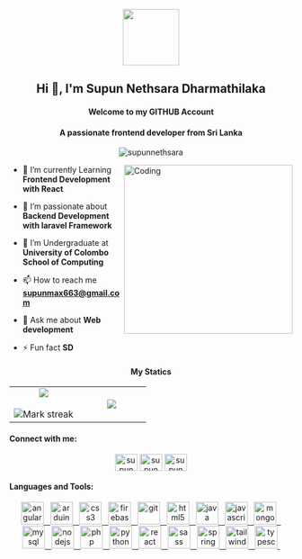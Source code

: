 <p align="center">

 <img src = "https://github.com/7oSkaaa/7oSkaaa/blob/main/Images/about_me.gif?raw=true" width =100px>
</p>


<h2 align="center">Hi 👋, I'm Supun Nethsara Dharmathilaka</h2>
<h4 align="center">Welcome to my GITHUB Account</h4>
<h4  align="center"> A passionate frontend developer from Sri Lanka </h4>
<p align="center"> <img src="https://komarev.com/ghpvc/?username=supunnethsara&label=Profile%20views&color=0e75b6&style=flat" alt="supunnethsara" /> </p>
<img align="right" alt="Coding" width="300" src="https://i.pinimg.com/originals/81/17/8b/81178b47a8598f0c81c4799f2cdd4057.gif">


- 🔭 I’m currently Learning  **Frontend Development with React**
 
- 🔭 I’m passionate about **Backend Development with laravel Framework**

- 🌱 I’m Undergraduate at **University of Colombo School of Computing**

- 📫 How to reach me **supunmax663@gmail.com**

- 💬 Ask me about **Web development**

- ⚡ Fun fact **SD**
<h4 align="center">My Statics</h4>
<p align="center">
  <!--- stats (start) -->
<table width="100%" align="center">
<tr border="none">
<td width="50%" align="center">
  
  <img  align="center"  src="https://github-readme-stats.vercel.app/api?username=SupunNethsara&theme=dark&show_icons=true&count_private=true" />
  <br></br>
  <img  title="🔥 Get streak stats for your profile at git.io/streak-stats" alt="Mark streak" src="https://github-readme-streak-stats.herokuapp.com/?user=SupunNethsara&theme=dark&hide_border=false" /> 
</td>

<td width="50%" align="center">

  <img  align="center"  src="https://github-readme-stats.anuraghazra1.vercel.app/api/top-langs/?username=SupunNethsara&theme=dark&hide_border=false&no-bg=true&no-frame=true&langs_count=10"/>
  
  </td>
</tr>
</table>
</p> 

<h4 align="left">Connect with me:</h3>
<p align="center">
<a href="https://www.linkedin.com/in/supun-nethsara-05b6a8253/" target="blank"><img align="center" src="https://raw.githubusercontent.com/rahuldkjain/github-profile-readme-generator/master/src/images/icons/Social/linked-in-alt.svg" alt="supun nethsara" height="30" width="40" /></a>
<a href="https://web.facebook.com/supun.nethsera.5" target="blank"><img align="center" src="https://raw.githubusercontent.com/rahuldkjain/github-profile-readme-generator/master/src/images/icons/Social/facebook.svg" alt="supun nethsara" height="30" width="40" /></a>
  <a href="https://www.instagram.com/nikz_supun/" target="blank"><img align="center" src="https://raw.githubusercontent.com/rahuldkjain/github-profile-readme-generator/master/src/images/icons/Social/instagram.svg" alt="supun nethsara" height="30" width="40" /></a>
</p>

<h4 align="left">Languages and Tools:</h3>
<p align="center"> <a href="https://angular.io" target="_blank" rel="noreferrer"> 
<img src="https://github.com/Scar1109/skill-icons/blob/main/icons/Angular-Dark.svg" alt="angular" width="40" height="40"/> </a> <a href="https://angular.io" target="_blank" rel="noreferrer">&nbsp; 
<img src="https://github.com/Scar1109/skill-icons/blob/main/icons/Bootstrap.svg" alt="arduino" width="40" height="40"/> </a> <a href="https://getbootstrap.com" target="_blank" rel="noreferrer">&nbsp;  
<img src="https://github.com/Scar1109/skill-icons/blob/main/icons/CSS.svg" alt="css3" width="40" height="40"/> </a> <a href="https://firebase.google.com/" target="_blank" rel="noreferrer">&nbsp; 
<img src="https://github.com/Scar1109/skill-icons/blob/main/icons/Firebase-Dark.svg" alt="firebase" width="40" height="40"/> </a> <a href="https://git-scm.com/" target="_blank" rel="noreferrer">&nbsp;  
<img src="https://github.com/Scar1109/skill-icons/blob/main/icons/Git.svg" alt="git" width="40" height="40"/> </a> <a href="https://www.w3.org/html/" target="_blank" rel="noreferrer">&nbsp;  
<img src="https://github.com/Scar1109/skill-icons/blob/main/icons/HTML.svg" alt="html5" width="40" height="40""/> </a> <a href="https://www.java.com" target="_blank" rel="noreferrer"> &nbsp; 
<img src="https://github.com/Scar1109/skill-icons/blob/main/icons/Java-Dark.svg" alt="java" width="40" height="40"/> </a> <a href="https://developer.mozilla.org/en-US/docs/Web/JavaScript" target="_blank"rel="noreferrer">&nbsp;  
<img src="https://github.com/Scar1109/skill-icons/blob/main/icons/JavaScript.svg" alt="javascript" width="40" height="40"/> </a> <a href="https://www.mongodb.com/" target="_blank" rel="noreferrer">&nbsp; 
<img src="https://github.com/Scar1109/skill-icons/blob/main/icons/MongoDB.svg" alt="mongodb" width="40" height="40"/> </a> <a href="https://www.mysql.com/" target="_blank" rel="noreferrer">&nbsp;<br> 
<img src="https://github.com/Scar1109/skill-icons/blob/main/icons/MySQL-Dark.svg" alt="mysql" width="40" height="40"/> </a> <a href="https://nodejs.org" target="_blank" rel="noreferrer">&nbsp; 
<img src="https://github.com/Scar1109/skill-icons/blob/main/icons/NodeJS-Dark.svg" alt="nodejs" width="40" height="40"/> </a> <a href="https://www.oracle.com/" target="_blank" rel="noreferrer">&nbsp; 
<img src="https://github.com/Scar1109/skill-icons/blob/main/icons/PHP-Dark.svg" alt="php" width="40" height="40"/> </a> <a href="https://www.python.org" target="_blank" rel="noreferrer"> &nbsp; 
<img src="https://github.com/Scar1109/skill-icons/blob/main/icons/Python-Light.svg" alt="python" width="40" height="40"/> </a> <a href="https://reactjs.org/" target="_blank" rel="noreferrer"> &nbsp; 
<img src="https://github.com/Scar1109/skill-icons/blob/main/icons/React-Light.svg" alt="react" width="40" height="40"/> </a> <a href="https://reactnative.dev/" target="_blank" rel="noreferrer">&nbsp;  
<img src="https://github.com/Scar1109/skill-icons/blob/main/icons/Sass.svg" alt="sass"width="40" height="40"/> </a> <a href="https://spring.io/" target="_blank" rel="noreferrer">&nbsp;  
<img src="https://github.com/Scar1109/skill-icons/blob/main/icons/Spring-Light.svg" alt="spring" width="40" height="40"/> </a> <a href="https://tailwindcss.com/" target="_blank" rel="noreferrer">&nbsp; 
<img src="https://github.com/Scar1109/skill-icons/blob/main/icons/TailwindCSS-Dark.svg" alt="tailwind"width="40" height="40"/> </a> <a href="https://www.typescriptlang.org/" target="_blank" rel="noreferrer">&nbsp;  
<img src="https://github.com/Scar1109/skill-icons/blob/main/icons/TypeScript.svg" alt="typescript" width="40" height="40"/>&nbsp; </p>
